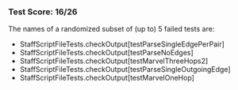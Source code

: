 ### Test Score: 16/26

The names of a randomized subset of (up to) 5 failed tests are:
 - StaffScriptFileTests.checkOutput[testParseSingleEdgePerPair]
 - StaffScriptFileTests.checkOutput[testParseNoEdges]
 - StaffScriptFileTests.checkOutput[testMarvelThreeHops2]
 - StaffScriptFileTests.checkOutput[testParseSingleOutgoingEdge]
 - StaffScriptFileTests.checkOutput[testMarvelOneHop]


